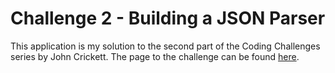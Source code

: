 # Challenge 2 - Building a JSON Parser

This application is my solution to the second part of the Coding Challenges series by John Crickett. The page to the challenge can be found [here](https://codingchallenges.fyi/challenges/challenge-json-parser).
